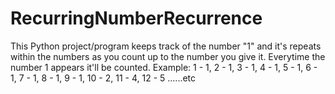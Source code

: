 # RecurringNumberRecurrence
This Python project/program keeps track of the number "1" and it's repeats within the numbers as you count up to the number you give it. Everytime the number 1 appears it'll be counted. Example: 1 - 1, 2 - 1, 3 - 1, 4 - 1, 5 - 1, 6 - 1, 7 - 1, 8 - 1, 9 - 1, 10 - 2, 11 - 4, 12 - 5 ......etc
